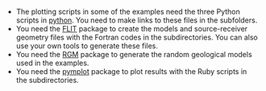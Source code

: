 * The plotting scripts in some of the examples need the three Python scripts in [python](https://github.com/lanl/latte_traveltime/tree/main/misc/python). You need to make links to these files in the subfolders.
* You need the [FLIT](https://github.com/lanl/flit) package to create the models and source-receiver geometry files with the Fortran codes in the subdirectories. You can also use your own tools to generate these files. 
* You need the [RGM](https://github.com/lanl/rgm) package to generate the random geological models used in the examples. 
* You need the [pymplot](https://github.com/lanl/pymplot) package to plot results with the Ruby scripts in the subdirectories. 
